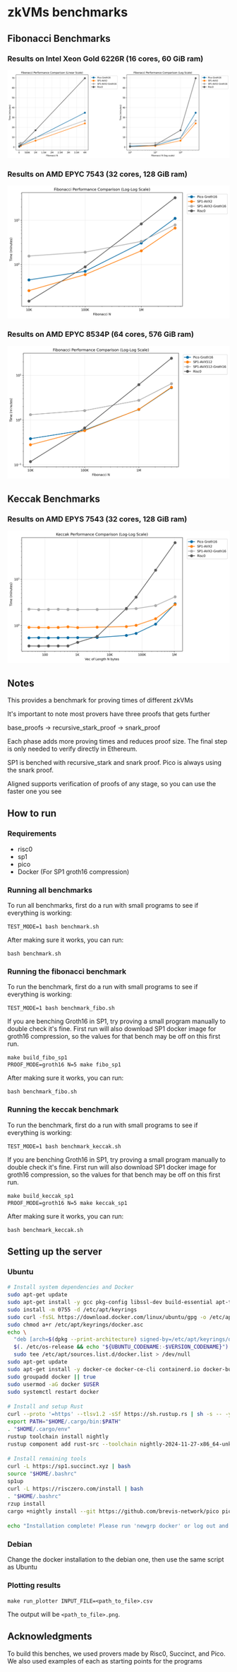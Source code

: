 # zkVMs benchmarks

## Fibonacci Benchmarks

### Results on Intel Xeon Gold 6226R (16 cores, 60 GiB ram)

![Benchmark Results on Xeon Gold 6226R](bench_results/17_feb_25_xeon6226R_16c_60gb.png)

### Results on AMD EPYC 7543 (32 cores, 128 GiB ram)

![Benchmark Results on EPYC 7543](bench_results/18_feb_25_epyc7543_32c_128gb.png)

### Results on AMD EPYC 8534P (64 cores, 576 GiB ram)

![Benchmark Results on EPYC 8534P](bench_results/18_feb_25_epyc8534p_64c_576gb.png)

## Keccak Benchmarks

### Results on AMD EPYS 7543 (32 cores, 128 GiB ram)

![Benchmark Results on EPYC 7543](bench_results/keccak_20_feb_25_epyc7543_32c_128gb.png)

## Notes

This provides a benchmark for proving times of different zkVMs

It's important to note most provers have three proofs that gets further

base_proofs -> recursive_stark_proof -> snark_proof

Each phase adds more proving times and reduces proof size. The final step is only needed to verify directly in Ethereum.

SP1 is benched with recursive_stark and snark proof. Pico is always using the snark proof. 

Aligned supports verification of proofs of any stage, so you can use the faster one you see

## How to run

### Requirements

- risc0
- sp1
- pico
- Docker (For SP1 groth16 compression)

### Running all benchmarks

To run all benchmarks, first do a run with small programs to see if everything is working:

```shell
TEST_MODE=1 bash benchmark.sh
```

After making sure it works, you can run:

```shell
bash benchmark.sh
```


### Running the fibonacci benchmark

To run the benchmark, first do a run with small programs to see if everything is working:

```shell
TEST_MODE=1 bash benchmark_fibo.sh
```

If you are benching Groth16 in SP1, try proving a small program manually to double check it's fine. First run will also download SP1 docker image for groth16 compression, so the values for that bench may be off on this first run.

```shell
make build_fibo_sp1
PROOF_MODE=groth16 N=5 make fibo_sp1
```

After making sure it works, you can run:

```shell
bash benchmark_fibo.sh
```

### Running the keccak benchmark

To run the benchmark, first do a run with small programs to see if everything is working:

```shell
TEST_MODE=1 bash benchmark_keccak.sh
```

If you are benching Groth16 in SP1, try proving a small program manually to double check it's fine. First run will also download SP1 docker image for groth16 compression, so the values for that bench may be off on this first run.

```shell
make build_keccak_sp1
PROOF_MODE=groth16 N=5 make keccak_sp1
```

After making sure it works, you can run:

```shell
bash benchmark_keccak.sh
```


## Setting up the server

### Ubuntu


```sh
# Install system dependencies and Docker
sudo apt-get update
sudo apt-get install -y gcc pkg-config libssl-dev build-essential apt-transport-https ca-certificates curl software-properties-common
sudo install -m 0755 -d /etc/apt/keyrings
sudo curl -fsSL https://download.docker.com/linux/ubuntu/gpg -o /etc/apt/keyrings/docker.asc
sudo chmod a+r /etc/apt/keyrings/docker.asc
echo \
  "deb [arch=$(dpkg --print-architecture) signed-by=/etc/apt/keyrings/docker.asc] https://download.docker.com/linux/ubuntu \
  $(. /etc/os-release && echo "${UBUNTU_CODENAME:-$VERSION_CODENAME}") stable" | \
  sudo tee /etc/apt/sources.list.d/docker.list > /dev/null
sudo apt-get update
sudo apt-get install -y docker-ce docker-ce-cli containerd.io docker-buildx-plugin docker-compose-plugin
sudo groupadd docker || true
sudo usermod -aG docker $USER
sudo systemctl restart docker

# Install and setup Rust
curl --proto '=https' --tlsv1.2 -sSf https://sh.rustup.rs | sh -s -- -y
export PATH="$HOME/.cargo/bin:$PATH"
. "$HOME/.cargo/env"
rustup toolchain install nightly
rustup component add rust-src --toolchain nightly-2024-11-27-x86_64-unknown-linux-gnu

# Install remaining tools
curl -L https://sp1.succinct.xyz | bash
source "$HOME/.bashrc"
sp1up
curl -L https://risczero.com/install | bash
. "$HOME/.bashrc"
rzup install
cargo +nightly install --git https://github.com/brevis-network/pico pico-cli

echo "Installation complete! Please run 'newgrp docker' or log out and back in to use Docker without sudo."
```

### Debian

Change the docker installation to the debian one, then use the same script as Ubuntu

### Plotting results

```shell
make run_plotter INPUT_FILE=<path_to_file>.csv
```

The output will be `<path_to_file>.png`.

## Acknowledgments

To build this benches, we used provers made by Risc0, Succinct, and Pico. We also used examples of each as starting points for the programs
